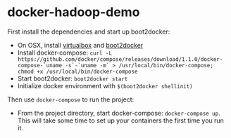 # docker-hadoop-demo

First install the dependencies and start up boot2docker:

* On OSX, install [virtualbox](http://virtualbox.org) and [boot2docker](http://boot2docker.io)
* Install docker-compose: ``curl -L https://github.com/docker/compose/releases/download/1.1.0/docker-compose-`uname -s`-`uname -m` > /usr/local/bin/docker-compose; chmod +x /usr/local/bin/docker-compose``
* Start boot2docker: `boot2docker start`
* Initialize docker environment with `$(boot2docker shellinit)`

Then use `docker-compose` to run the project:

* From the project directory, start docker-compose: `docker-compose up`. This will take some time to set up your containers the first time you run it.




